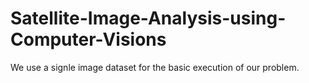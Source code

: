 # Satellite-Image-Analysis-using-Computer-Visions


We use a signle image dataset for the basic execution of our problem.

